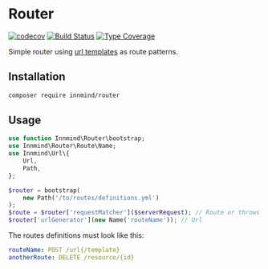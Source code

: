# Router

[![codecov](https://codecov.io/gh/Innmind/Router/branch/develop/graph/badge.svg)](https://codecov.io/gh/Innmind/Router)
[![Build Status](https://github.com/Innmind/Router/workflows/CI/badge.svg)](https://github.com/Innmind/Router/actions?query=workflow%3ACI)
[![Type Coverage](https://shepherd.dev/github/Innmind/Router/coverage.svg)](https://shepherd.dev/github/Innmind/Router)

Simple router using [url templates](https://github.com/Innmind/UrlTemplate) as route patterns.

## Installation

```sh
composer require innmind/router
```

## Usage

```php
use function Innmind\Router\bootstrap;
use Innmind\Router\Route\Name;
use Innmind\Url\{
    Url,
    Path,
};

$router = bootstrap(
    new Path('/to/routes/definitions.yml')
);
$route = $router['requestMatcher']($serverRequest); // Route or throws NoMatchingRouteFound
$router['urlGenerator'](new Name('routeName')); // Url
```

The routes definitions must look like this:

```yaml
routeName: POST /url{/template}
anotherRoute: DELETE /resource/{id}
```
